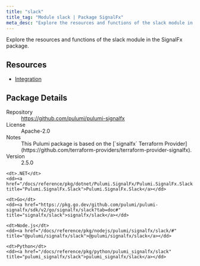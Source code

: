 ```yaml
---
title: "slack"
title_tag: "Module slack | Package SignalFx"
meta_desc: "Explore the resources and functions of the slack module in the SignalFx package."
---
```


<!-- WARNING: this file was generated by Pulumi Docs Generator. -->
<!-- Do not edit by hand unless you're certain you know what you are doing! -->

Explore the resources and functions of the slack module in the SignalFx package.

<h2 id="resources">Resources</h2>
<ul class="api">
    <li><a href="integration" title="Integration"><span class="symbol resource"></span>Integration</a></li>
</ul>

<h2 id="package-details">Package Details</h2>
<dl class="package-details">
	<dt>Repository</dt>
	<dd><a href="https://github.com/pulumi/pulumi-signalfx">https://github.com/pulumi/pulumi-signalfx</a></dd>
	<dt>License</dt>
	<dd>Apache-2.0</dd>
	<dt>Notes</dt>
	<dd>This Pulumi package is based on the [`signalfx` Terraform Provider](https://github.com/terraform-providers/terraform-provider-signalfx).</dd>
	<dt>Version</dt>
	<dd>2.5.0</dd>
</dl>



<dl class="tabular">

    <dt>.NET</dt>
    <dd><a href="/docs/reference/pkg/dotnet/Pulumi.SignalFx/Pulumi.SignalFx.Slack.html" title="Pulumi.SignalFx.Slack">Pulumi.SignalFx.Slack</a></dd>

    <dt>Go</dt>
    <dd><a href="https://pkg.go.dev/github.com/pulumi/pulumi-signalfx/sdk/v2/go/signalfx/slack?tab=doc#" title="signalfx/slack">signalfx/slack</a></dd>

    <dt>Node.js</dt>
    <dd><a href="/docs/reference/pkg/nodejs/pulumi/signalfx/slack/#" title="@pulumi/signalfx/slack">@pulumi/signalfx/slack</a></dd>

    <dt>Python</dt>
    <dd><a href="/docs/reference/pkg/python/pulumi_signalfx/slack" title="pulumi_signalfx/slack">pulumi_signalfx/slack</a></dd>

</dl>

